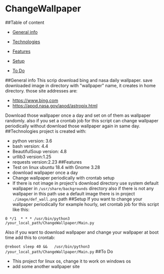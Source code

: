 # ChangeWallpaper

##Table of content
* [General info](#General-info)

* [Technologies](#Technologies)

* [Features](#Features)

* [Setup](#setup)

* [To Do](#To-Do)


##General info
This scrip download bing and nasa daily wallpaper. save downloaded image in directory with  "wallpaper" name, it creates in home directory.
those site addresses are:
* https://www.bing.com
* https://apod.nasa.gov/apod/astropix.html

 Download those wallpaper once a day and set on of them as wallpaper randomly.
 also if you set a crontab job for this script can change wallpaper periodically without download those wallpaper again in same day. 
##Technologies
project is created with:
* python version: 3.6
* bash version: 4.4
* BeautifulSoup version: 4.8
* urllib3 version:1.25
* requests version:2.23
##Features
* Test on linux ubuntu 18.4 with Gnome 3.28
* download wallpaper once a day
* Change wallpaper periodically with crontab setup
* If there is not image in project's download directory use system default wallpaper in `/usr/share/backgrounds` directory 
also if there is not any wallpaper in this path use a default image there is in project `./image/def_wall.png` path
 ##Setup
 If you want to change your wallpaper periodically for example hourly, set crontab job for this script like this:
 
 `0 */1  * * * /usr/bin/python3  /your_local_path/ChangeWallpaper/Main.py`
 
 Also if you want to download wallpaper and change your wallpaper at boot time add this to crontab:
 
 `@reboot sleep 40 &&   /usr/bin/python3   /your_local_path/ChangeWallpaper/Main.py`
##To Do
* This project for linux os, change it to work on windows os
* add some another wallpaper site 
